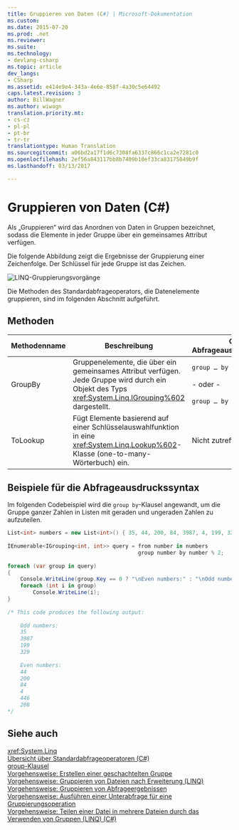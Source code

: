 ```yaml
---
title: Gruppieren von Daten (C#) | Microsoft-Dokumentation
ms.custom: 
ms.date: 2015-07-20
ms.prod: .net
ms.reviewer: 
ms.suite: 
ms.technology:
- devlang-csharp
ms.topic: article
dev_langs:
- CSharp
ms.assetid: e414e9e4-343a-4e6e-858f-4a30c5e64492
caps.latest.revision: 3
author: BillWagner
ms.author: wiwagn
translation.priority.mt:
- cs-cz
- pl-pl
- pt-br
- tr-tr
translationtype: Human Translation
ms.sourcegitcommit: a06bd2a17f1d6c7308fa6337c866c1ca2e7281c0
ms.openlocfilehash: 2ef56a843117bb8b7409b10ef33ca83175849b9f
ms.lasthandoff: 03/13/2017

---
```

# <a name="grouping-data-c"></a>Gruppieren von Daten (C#)
Als „Gruppieren“ wird das Anordnen von Daten in Gruppen bezeichnet, sodass die Elemente in jeder Gruppe über ein gemeinsames Attribut verfügen.  
  
 Die folgende Abbildung zeigt die Ergebnisse der Gruppierung einer Zeichenfolge. Der Schlüssel für jede Gruppe ist das Zeichen.  
  
 ![LINQ-Gruppierungsvorgänge](../../../../csharp/programming-guide/concepts/linq/media/linq_group.png "LINQ_Group")  
  
 Die Methoden des Standardabfrageoperators, die Datenelemente gruppieren, sind im folgenden Abschnitt aufgeführt.  
  
## <a name="methods"></a>Methoden  
  
|Methodenname|Beschreibung|C#-Abfrageausdruckssyntax|Weitere Informationen|  
|-----------------|-----------------|---------------------------------|----------------------|  
|GroupBy|Gruppenelemente, die über ein gemeinsames Attribut verfügen. Jede Gruppe wird durch ein Objekt des Typs <xref:System.Linq.IGrouping%602> dargestellt.|`group … by`<br /><br /> - oder - <br /><br /> `group … by … into …`|<xref:System.Linq.Enumerable.GroupBy%2A?displayProperty=fullName><br /><br /> <xref:System.Linq.Queryable.GroupBy%2A?displayProperty=fullName>|  
|ToLookup|Fügt Elemente basierend auf einer Schlüsselauswahlfunktion in eine <xref:System.Linq.Lookup%602>-Klasse (one-to-many-Wörterbuch) ein.|Nicht zutreffend.|<xref:System.Linq.Enumerable.ToLookup%2A?displayProperty=fullName>|  
  
## <a name="query-expression-syntax-example"></a>Beispiele für die Abfrageausdruckssyntax  
 Im folgenden Codebeispiel wird die `group by`-Klausel angewandt, um die Gruppe ganzer Zahlen in Listen mit geraden und ungeraden Zahlen zu aufzuteilen.  
  
```csharp  
List<int> numbers = new List<int>() { 35, 44, 200, 84, 3987, 4, 199, 329, 446, 208 };  
  
IEnumerable<IGrouping<int, int>> query = from number in numbers  
                                         group number by number % 2;  
  
foreach (var group in query)  
{  
    Console.WriteLine(group.Key == 0 ? "\nEven numbers:" : "\nOdd numbers:");  
    foreach (int i in group)  
        Console.WriteLine(i);  
}  
  
/* This code produces the following output:  
  
    Odd numbers:  
    35  
    3987  
    199  
    329  
  
    Even numbers:  
    44  
    200  
    84  
    4  
    446  
    208  
*/  
```  
  
## <a name="see-also"></a>Siehe auch  
 <xref:System.Linq>   
 [Übersicht über Standardabfrageoperatoren (C#)](../../../../csharp/programming-guide/concepts/linq/standard-query-operators-overview.md)   
 [group-Klausel](../../../../csharp/language-reference/keywords/group-clause.md)   
 [Vorgehensweise: Erstellen einer geschachtelten Gruppe](../../../../csharp/programming-guide/linq-query-expressions/how-to-create-a-nested-group.md)   
 [Vorgehensweise: Gruppieren von Dateien nach Erweiterung (LINQ)](../../../../csharp/programming-guide/concepts/linq/how-to-group-files-by-extension-linq.md)   
 [Vorgehensweise: Gruppieren von Abfrageergebnissen](../../../../csharp/programming-guide/linq-query-expressions/how-to-group-query-results.md)   
 [Vorgehensweise: Ausführen einer Unterabfrage für eine Gruppierungsoperation](../../../../csharp/programming-guide/linq-query-expressions/how-to-perform-a-subquery-on-a-grouping-operation.md)   
 [Vorgehensweise: Teilen einer Datei in mehrere Dateien durch das Verwenden von Gruppen (LINQ) (C#)](../../../../csharp/programming-guide/concepts/linq/how-to-split-a-file-into-many-files-by-using-groups-linq.md)
